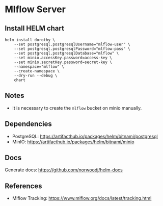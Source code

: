 # Mlflow Server

## Install HELM chart

```
helm install dorothy \
    --set postgresql.postgresqlUsername="mlflow-user" \
    --set postgresql.postgresqlPassword="mlflow-pass" \
    --set postgresql.postgresqlDatabase="mlflow" \
    --set minio.accessKey.password=access-key \
    --set minio.secretKey.password=secret-key \
    --namespace="mlflow" \
    --create-namespace \
    --dry-run --debug \
    chart
```

## Notes

- It is necessary to create the `mlflow` bucket on minio manually.

## Dependencies

- PostgreSQL: https://artifacthub.io/packages/helm/bitnami/postgresql
- MinIO: https://artifacthub.io/packages/helm/bitnami/minio

## Docs

Generate docs: https://github.com/norwoodj/helm-docs

## References

- Mlflow Tracking: https://www.mlflow.org/docs/latest/tracking.html
